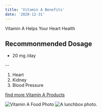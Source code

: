 ```yaml
---
title: 'Vitamin A Benefits'
date: '2020-12-31' 
---
```


Vitamin A Helps Your Heart Health

## Recommonmended Dosage
- 20 mg /day

--
1. Heart
2. Kidney
3. Blood Pressure

[ find more Vitamin A Products](https://www.google.com)

![Vitamin A Food Photo](./gatsby-astronaut.png)
![A lunchbox photo.](./main_pic1.jpg)